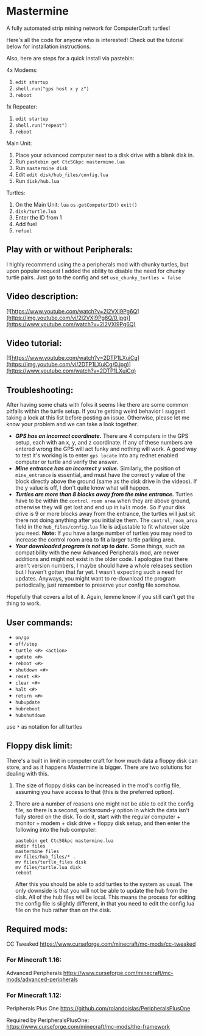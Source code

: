 # Mastermine
A fully automated strip mining network for ComputerCraft turtles!

Here's all the code for anyone who is interested! Check out the tutorial below for installation instructions.

Also, here are steps for a quick install via pastebin:

4x Modems:
1. `edit startup`
2. `shell.run("gps host x y z")`
3. `reboot`

1x Repeater:
1. `edit startup`
2. `shell.run("repeat")`
3. `reboot`

Main Unit:
1. Place your advanced computer next to a disk drive with a blank disk in.
2. Run `pastebin get CtcSGkpc mastermine.lua`
3. Run `mastermine disk`
4. Edit `edit disk/hub_files/config.lua`
5. Run `disk/hub.lua`

Turtles:
1. On the Main Unit: `lua` `os.getComputerID()` `exit()`
2. `disk/turtle.lua`
3. Enter the ID from 1
4. Add fuel
5. `refuel`

## Play with or without Peripherals:

I highly recommend using the a peripherals mod with chunky turtles, but upon popular request I added the ability to disable the need for chunky turtle pairs. Just go to the config and set `use_chunky_turtles = false`

## Video description:

[![https://www.youtube.com/watch?v=2I2VXl9Pg6Q](https://img.youtube.com/vi/2I2VXl9Pg6Q/0.jpg)](https://www.youtube.com/watch?v=2I2VXl9Pg6Q)

## Video tutorial:

[![https://www.youtube.com/watch?v=2DTP1LXuiCg](https://img.youtube.com/vi/2DTP1LXuiCg/0.jpg)](https://www.youtube.com/watch?v=2DTP1LXuiCg)

## Troubleshooting:

After having some chats with folks it seems like there are some common pitfalls within the turtle setup. If you're getting weird behavior I suggest taking a look at this list before posting an issue. Otherwise, please let me know your problem and we can take a look together.

* ***GPS has an incorrect coordinate.*** There are 4 computers in the GPS setup, each with an x, y, and z coordinate. If any of these numbers are entered wrong the GPS will act funky and nothing will work. A good way to test it's working is to enter `gps locate` into any rednet enabled computer or turtle and verify the answer.
* ***Mine entrance has an incorrect y value.*** Similarly, the position of `mine_entrance` is essential, and must have the correct y value of the block directly above the ground (same as the disk drive in the videos). If the y value is off, I don't quite know what will happen.
* ***Turtles are more than 8 blocks away from the mine entrance.*** Turtles have to be within the `control room area` when they are above ground, otherwise they will get lost and end up in `halt` mode. So if your disk drive is 9 or more blocks away from the entrance, the turtles will just sit there not doing anything after you initialize them. The `control_room_area` field in the `hub_files/config.lua` file is adjustable to fit whatever size you need. **Note:** If you have a large number of turtles you may need to increase the control room area to fit a larger turtle parking area.
* ***Your downloaded program is not up to date.*** Some things, such as compatibility with the new Advanced Peripherals mod, are newer additions and might not exist in the older code. I apologize that there aren't version numbers, I maybe should have a whole releases section but I haven't gotten that far yet. I wasn't expecting such a need for updates. Anyways, you might want to re-download the program periodically, just remember to preserve your config file somehow.

Hopefully that covers a lot of it. Again, lemme know if you still can't get the thing to work.

## User commands:

* `on/go`
* `off/stop`
* `turtle <#> <action>`
* `update <#>`
* `reboot <#>`
* `shutdown <#>`
* `reset <#>`
* `clear <#>`
* `halt <#>`
* `return <#>`
* `hubupdate`
* `hubreboot`
* `hubshutdown`


use `*` as notation for all turtles

## Floppy disk limit:

There's a built in limit in computer craft for how much data a floppy disk can store, and as it happens Mastermine is bigger. There are two solutions for dealing with this.
1. The size of floppy disks can be increased in the mod's config file, assuming you have access to that (this is the preferred option).
2. There are a number of reasons one might not be able to edit the config file, so there is a second, workaround-y option in which the data isn't fully stored on the disk. To do it, start with the regular computer + monitor + modem + disk drive + floppy disk setup, and then enter the following into the hub computer:

       pastebin get CtcSGkpc mastermine.lua
       mkdir files
       mastermine files
       mv files/hub_files/* .
       mv files/turtle_files disk
       mv files/turtle.lua disk
       reboot
       
   After this you should be able to add turtles to the system as usual. The only downside is that you will not be able to update the hub from the disk. All of the hub files will be local. This means the process for editing the config file is slightly different, in that you need to edit the config.lua file on the hub rather than on the disk.


## Required mods:

CC Tweaked
https://www.curseforge.com/minecraft/mc-mods/cc-tweaked

### For Minecraft 1.16:

Advanced Peripherals
https://www.curseforge.com/minecraft/mc-mods/advanced-peripherals

### For Minecraft 1.12:

Peripherals Plus One
https://github.com/rolandoislas/PeripheralsPlusOne

Required by PeripheralsPlusOne: https://www.curseforge.com/minecraft/mc-mods/the-framework

